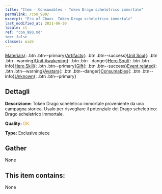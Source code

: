 ```yaml
---
title: "Item - Consumables - Token Drago scheletrico immortale"
permalink: /con_980/
excerpt: "Era of Chaos  Token Drago scheletrico immortale"
last_modified_at: 2021-06-30
locale: it
ref: "con_980.md"
toc: false
classes: wide
---
```

 [Materials](/ItemsIT/){: .btn .btn--primary}[Artifacts](/ItemsIT/Artifacts/){: .btn .btn--success}[Unit Soul](/ItemsIT/UnitSoul/){: .btn .btn--warning}[Unit Awakening](/ItemsIT/UnitAwakening/){: .btn .btn--danger}[Hero Soul](/ItemsIT/HeroSoul/){: .btn .btn--info}[Hero Skill](/ItemsIT/HeroSkill/){: .btn .btn--primary}[Gift](/ItemsIT/Gift/){: .btn .btn--success}[Event related](/ItemsIT/Events/){: .btn .btn--warning}[Avatars](/ItemsIT/Avatars/){: .btn .btn--danger}[Consumables](/ItemsIT/Consumables/){: .btn .btn--info}[Unknown](/ItemsIT/Unknown/){: .btn .btn--primary}

## Dettagli
 **Descrizione:** Token Drago scheletrico immortale proveniente da una campagna storica. Usalo per risvegliare il potenziale del Drago scheletrico: Drago scheletrico immortale.

 **Quality:** <span style="color: #FF8C00">OK</span>

 **Type:** Exclusive piece

## Gather

  None

## This item contains:

  None

